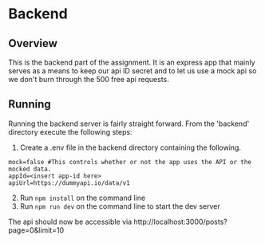 # Backend

## Overview

This is the backend part of the assignment. It is an express app that mainly serves 
as a means to keep our api ID secret and to let us use a mock api so we don't burn 
through the 500 free api requests.

## Running

Running the backend server is fairly straight forward. From the 'backend' directory execute the following steps:

1. Create a .env file in the backend directory containing the following. 
```
mock=false #This controls whether or not the app uses the API or the mocked data.
appId=<insert app-id here>
apiUrl=https://dummyapi.io/data/v1
```  
2. Run `npm install` on the command line
3. Run `npm run dev` on the command line to start the dev server

The api should now be accessible via http://localhost:3000/posts?page=0&limit=10